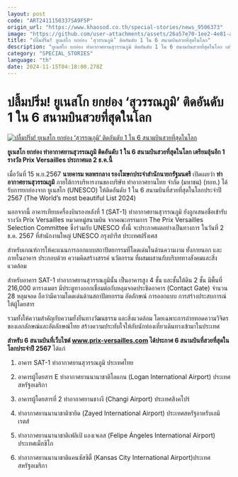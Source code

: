 ```yaml
---
layout: post
code: "ART2411150337SA9F5P"
origin_url: "https://www.khaosod.co.th/special-stories/news_9506373"
image: "https://github.com/user-attachments/assets/26a57e70-1ee2-4e81-a9e6-3c542126a5b7"
title: "ปลื้มปริ่ม! ยูเนสโก ยกย่อง ‘สุวรรณภูมิ’ ติดอันดับ 1 ใน 6 สนามบินสวยที่สุดในโลก"
description: "ยูเนสโก ยกย่อง ท่าอากาศยานสุวรรณภูมิ ติดอันดับ 1 ใน 6 สนามบินสวยที่สุดในโลก เตรียมลุ้นอีก 1 รางวัล Prix Versailles ประกาศผล 2 ธ.ค.นี้"
category: "SPECIAL_STORIES"
language: "th"
date: 2024-11-15T04:18:00.278Z
---
```


# ปลื้มปริ่ม! ยูเนสโก ยกย่อง ‘สุวรรณภูมิ’ ติดอันดับ 1 ใน 6 สนามบินสวยที่สุดในโลก

[![ปลื้มปริ่ม! ยูเนสโก ยกย่อง ‘สุวรรณภูมิ’ ติดอันดับ 1 ใน 6 สนามบินสวยที่สุดในโลก](https://www.khaosod.co.th/wpapp/uploads/2024/11/air.jpg "ปลื้มปริ่ม! ยูเนสโก ยกย่อง ‘สุวรรณภูมิ’ ติดอันดับ 1 ใน 6 สนามบินสวยที่สุดในโลก")](https://www.khaosod.co.th/wpapp/uploads/2024/11/air.jpg)

**ยูเนสโก ยกย่อง ท่าอากาศยานสุวรรณภูมิ ติดอันดับ 1 ใน 6 สนามบินสวยที่สุดในโลก เตรียมลุ้นอีก 1 รางวัล Prix Versailles ประกาศผล 2 ธ.ค.นี้**

เมื่อวันที่ 15 พ.ย.2567 **นายคารม พลพรกลาง รองโฆษกประจำสำนักนายกรัฐมนตรี** เปิดเผยว่า **ท่าอากาศยานสุวรรณภูมิ** ภายใต้การบริหารงานของบริษัท ท่าอากาศยานไทย จำกัด (มหาชน) (ทอท.) ได้รับการยกย่องจาก ยูเนสโก (UNESCO) ให้ติดอันดับ 1 ใน 6 สนามบินที่สวยที่สุดในโลกประจำปี 2567 (The World’s most beautiful List 2024)

นอกจากนี้ อาคารเทียบเครื่องบินรองหลังที่ 1 (SAT-1) ท่าอากาศยานสุวรรณภูมิ ยังถูกเสนอชื่อเข้ารับรางวัล Prix Versailles หมวดหมู่สนามบิน จากคณะกรรมการ The Prix Versailles Selection Committee ซึ่งร่วมกับ UNESCO ทั้งนี้ จะประกาศผลอย่างเป็นทางการ ในวันที่ 2 ธ.ค. 2567 ที่สำนักงานใหญ่ UNESCO กรุงปารีส ประเทศฝรั่งเศส

สำหรับเกณฑ์การให้คะแนนการออกแบบสถาปัตยกรรมที่โดดเด่นในด้านความงาม ทั้งภายนอก และภายในอาคาร ประกอบด้วย ความคิดสร้างสรรค์ นวัตกรรม ที่ผสมผสานกับบริบททางสังคมและสิ่งแวดล้อม

สำหรับอาคาร SAT-1 ท่าอากาศยานสุวรรณภูมินั้น เป็นอาคารสูง 4 ชั้น และชั้นใต้ดิน 2 ชั้น มีพื้นที่ 216,000 ตารางเมตร มีประตูทางออกเชื่อมต่อกับหลุมจอดประชิดอาคาร (Contact Gate) จำนวน 28 หลุมจอด ถือว่ามีความโดดเด่นด้านสถาปัตยกรรม อัตลักษณ์ การออกแบบ การสร้างประสบการณ์ให้ผู้โดยสาร

รวมทั้งให้ความสำคัญกับความยั่งยืนทางวัฒนธรรม และสิ่งแวดล้อม โดยเฉพาะการถ่ายทอดความวิจิตรของเอกลักษณ์และอัตลักษณ์ไทย สร้างความประทับใจให้กับนักท่องเที่ยวเดินทางเข้ามาในประเทศ

**สำหรับ 6 สนามบินที่เว็บไซต์ www.prix-versailles.com ได้ประกาศ 6 สนามบินที่สวยที่สุดในโลกประจำปี 2567** ได้แก่  
1) อาคาร SAT-1 ท่าอากาศยานสุวรรณภูมิ ประเทศไทย  
2) อาคารผู้โดยสาร E ท่าอากาศยานนานาชาติโลแกน (Logan International Airport) ประเทศสหรัฐอเมริกา  
3) อาคารผู้โดยสารที่ 2 ท่าอากาศยานชางงี (Changi Airport) ประเทศสิงคโปร์

4) ท่าอากาศยานนานาชาติซายิด (Zayed International Airport) ประเทศสหรัฐอาหรับเอมิเรตส์  
5) ท่าอากาศยานนานาชาติเฟลิเป้ แองเจเลส (Felipe Ángeles International Airport) ประเทศเม็กซิโก  
6) ท่าอากาศยานนานาชาติแคนซัสซิตี้ (Kansas City International Airport)ประเทศสหรัฐอเมริกา